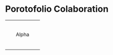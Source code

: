 # Porotofolio Colaboration

<table>
    <tr>
        <td align="center" width="96" height="96">
            Alpha
        </td>
    </tr>
<table>
